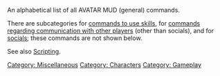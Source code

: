 An alphabetical list of all AVATAR MUD (general) commands.

There are subcategories for [commands to use
skills](:Category:_Skill_Commands.md "wikilink"), for [commands
regarding communication with other
players](:Category:_Communication_Commands.md "wikilink") (other than
socials), and for [socials](:Category:_Socials.md "wikilink"); these
commands are not shown below.

See also [Scripting](:Category:_Scripting.md "wikilink").

[Category: Miscellaneous](Category:_Miscellaneous "wikilink") [Category:
Characters](Category:_Characters "wikilink") [Category:
Gameplay](Category:_Gameplay "wikilink")
